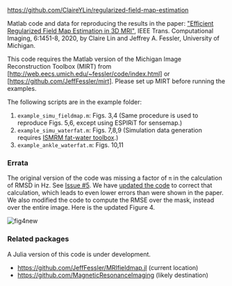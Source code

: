 https://github.com/ClaireYLin/regularized-field-map-estimation

Matlab code and data for reproducing the results in the paper:
["Efficient Regularized Field Map Estimation in 3D MRI"](http://doi.org/10.1109/TCI.2020.3031082),
IEEE Trans. Computational Imaging, 6:1451-8, 2020,
by Claire Lin and Jeffrey A. Fessler, University of Michigan.

This code requires the Matlab version of the Michigan Image Reconstruction Toolbox (MIRT)
from [http://web.eecs.umich.edu/~fessler/code/index.html]
or [https://github.com/JeffFessler/mirt].
Please set up MIRT before running the examples.

The following scripts are in the example folder:
1. `example_simu_fieldmap.m`: Figs. 3,4
(Same procedure is used to reproduce Figs. 5,6,
except using ESPIRiT for sensemap.)
2. `example_simu_waterfat.m`: Figs. 7,8,9
(Simulation data generation requires
[ISMRM fat-water toolbox](https://www.ismrm.org/workshops/FatWater12/data.htm).)
3. `example_ankle_waterfat.m`: Figs. 10,11


### Errata

The original version of the code was missing a factor of `π`
in the calculation of RMSD in Hz.
See
[Issue #5](https://github.com/ClaireYLin/regularized-field-map-estimation/issues/5).
We have
[updated the code](https://github.com/ClaireYLin/regularized-field-map-estimation/pull/9)
to correct that calculation,
which leads to even lower errors
than were shown in the paper.
We also modified the code
to compute the RMSE
over the mask,
instead over the entire image.
Here is the updated Figure 4.

![fig4new](https://github.com/ClaireYLin/regularized-field-map-estimation/tree/main/fig/fig4new.png)


### Related packages

A Julia version of this code is under development.
- https://github.com/JeffFessler/MRIfieldmap.jl (current location)
- https://github.com/MagneticResonanceImaging (likely destination)
